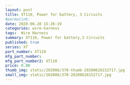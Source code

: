 ```yaml
---
layout: post
title: XT110, Power for battery, 3 Circuits
#permalink: 
date: 2020-06-28 15:26:19
categories: wire-harness
tags:  Wire Harness
summary: XT110, Power for battery,3 Circuits
published: true 
series: XT
part_number: XT110
mfg_part_number: 
mfg_part_number2: XT110
price: 0.00
thumb_img: static/202006/370-thumb-20200628152717.jpg
small_img: static/202006/370-20200628152717.jpg
---
```




